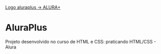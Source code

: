 [Logo aluraplus -> ALURA+](https://postimg.cc/bdz4g5XN)

# AluraPlus 
Projeto desenvolvido no curso de HTML e CSS: praticando HTML/CSS - Alura
